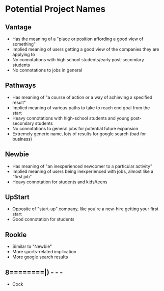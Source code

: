 # Potential Project Names

## Vantage
   - Has the meaning of a "place or position affording a good view of something"
   - Implied meaning of users getting a good view of the companies they are applying to
   - No connotations with high school students/early post-secondary students
   - No connotations to jobs in general

## Pathways
   - Has meaning of "a course of action or a way of achieving a specified result"
   - Implied meaning of various paths to take to reach end goal from the start
   - Heavy connotations with high-school students and young post-secondary students
   - No connotations to general jobs for potential future expansion
   - Extremely generic name, lots of results for google search (bad for business)

## Newbie
   - Has meaning of "an inexperienced newcomer to a particular activity"
   - Implied meaning of users being inexperienced with jobs, almost like a "first job"
   - Heavy connotation for students and kids/teens

## UpStart
   - Opposite of "start-up" company, like you're a new-hire getting your first start
   - Good connotation for students

## Rookie
   - Similar to "Newbie"
   - More sports-related implication
   - More google search results

## 8========|) - - - 
   - Cock
